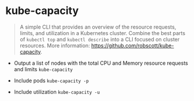 # kube-capacity
> A simple CLI that provides an overview of the resource requests, limits, and utilization in a Kubernetes cluster.
> Combine the best parts of `kubectl top` and `kubectl describe` into a CLI focused on cluster resources.
> More information: <https://github.com/robscott/kube-capacity>.

- Output a list of nodes with the total CPU and Memory resource requests and limits
`kube-capacity`

- Include pods
`kube-capacity -p`

- Include utilization
`kube-capacity -u`
